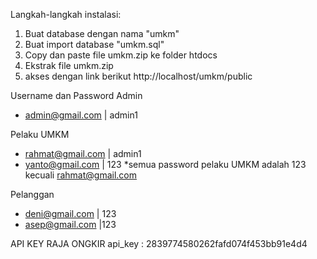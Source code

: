 Langkah-langkah instalasi:
1. Buat database dengan nama "umkm"
1. Buat import database "umkm.sql"
1. Copy dan paste file umkm.zip ke folder htdocs
1. Ekstrak file umkm.zip
1. akses dengan link berikut http://localhost/umkm/public

Username dan Password
Admin
- admin@gmail.com | admin1

Pelaku UMKM
- rahmat@gmail.com | admin1
- yanto@gmail.com   | 123
*semua password pelaku UMKM adalah 123 kecuali rahmat@gmail.com

Pelanggan
- deni@gmail.com | 123
- asep@gmail.com  |123

API KEY RAJA ONGKIR
api_key : 2839774580262fafd074f453bb91e4d4
